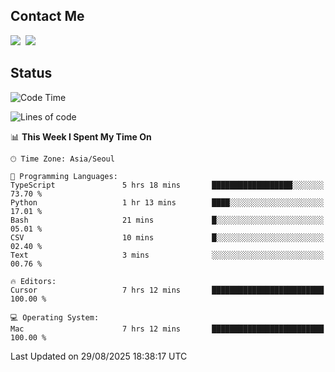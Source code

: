 ## Contact Me
<a href="https://instagram.com/_hongrok"><img src="https://img.shields.io/badge/Instagram-E4405F?style=for-the-badge&logo=Instagram&logoColor=white"/></a>&nbsp;
<img src="https://img.shields.io/badge/HongRok @hlog2e-5865F2?style=for-the-badge&logo=Discord&logoColor=white"/>&nbsp;

## Status

<!--START_SECTION:waka-->
![Code Time](http://img.shields.io/badge/Code%20Time-1%2C016%20hrs%2019%20mins-blue)

![Lines of code](https://img.shields.io/badge/From%20Hello%20World%20I%27ve%20Written-725.5%20thousand%20lines%20of%20code-blue)

📊 **This Week I Spent My Time On** 

```text
🕑︎ Time Zone: Asia/Seoul

💬 Programming Languages: 
TypeScript               5 hrs 18 mins       ██████████████████░░░░░░░   73.70 % 
Python                   1 hr 13 mins        ████░░░░░░░░░░░░░░░░░░░░░   17.01 % 
Bash                     21 mins             █░░░░░░░░░░░░░░░░░░░░░░░░   05.01 % 
CSV                      10 mins             █░░░░░░░░░░░░░░░░░░░░░░░░   02.40 % 
Text                     3 mins              ░░░░░░░░░░░░░░░░░░░░░░░░░   00.76 % 

🔥 Editors: 
Cursor                   7 hrs 12 mins       █████████████████████████   100.00 % 

💻 Operating System: 
Mac                      7 hrs 12 mins       █████████████████████████   100.00 % 
```


 Last Updated on 29/08/2025 18:38:17 UTC
<!--END_SECTION:waka-->
